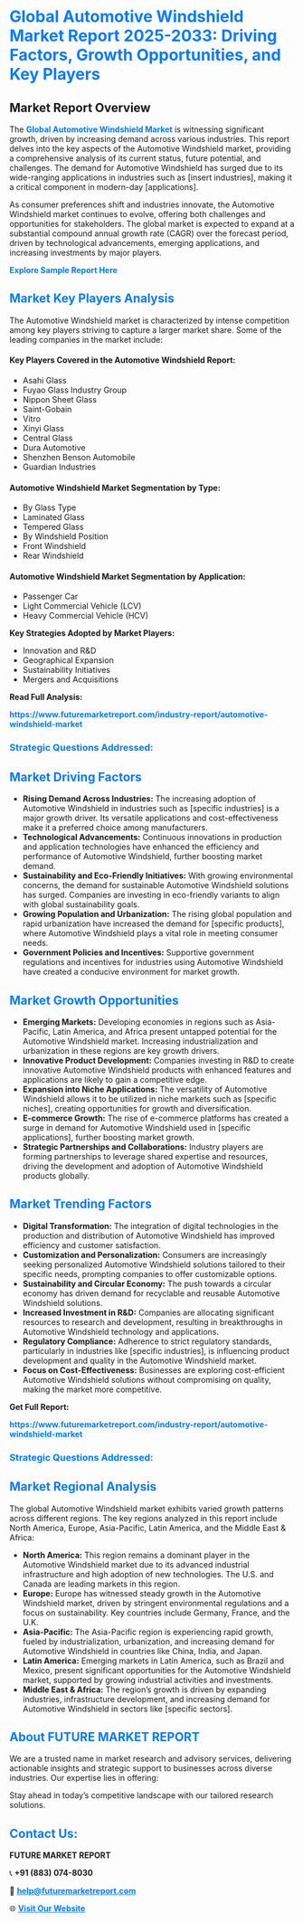 <h1 style="color: #007BFF;">Global Automotive Windshield Market Report 2025-2033: Driving Factors, Growth Opportunities, and Key Players</h1>

<section id="overview">
<h2>Market Report Overview</h2>
<p>The <a href="https://www.futuremarketreport.com/industry-report/automotive-windshield-market" style="color: #007BFF; text-decoration: none;"><strong>Global Automotive Windshield Market</strong></a> is witnessing significant growth, driven by increasing demand across various industries. This report delves into the key aspects of the Automotive Windshield market, providing a comprehensive analysis of its current status, future potential, and challenges. The demand for Automotive Windshield has surged due to its wide-ranging applications in industries such as [insert industries], making it a critical component in modern-day [applications].</p>
<p>As consumer preferences shift and industries innovate, the Automotive Windshield market continues to evolve, offering both challenges and opportunities for stakeholders. The global market is expected to expand at a substantial compound annual growth rate (CAGR) over the forecast period, driven by technological advancements, emerging applications, and increasing investments by major players.</p>
</section>

<section id="overview">
<p><a href="https://www.futuremarketreport.com/request-sample/reportId=98215" style="color: #007BFF; text-decoration: none;"><strong>Explore Sample Report Here</strong></a></p>
</section>

<section id="key-players">
<h2 style="color: #007BFF;">Market Key Players Analysis</h2>
<p>The Automotive Windshield market is characterized by intense competition among key players striving to capture a larger market share. Some of the leading companies in the market include:</p>
<h4>Key Players Covered in the Automotive Windshield Report:</h4>
<ul><li>Asahi Glass</li><li>Fuyao Glass Industry Group</li><li>Nippon Sheet Glass</li><li>Saint-Gobain</li><li>Vitro</li><li>Xinyi Glass</li><li>Central Glass</li><li>Dura Automotive</li><li>Shenzhen Benson Automobile</li><li>Guardian Industries</li></ul>
<h4>Automotive Windshield Market Segmentation by Type:</h4>
<ul><li>By Glass Type</li><li>Laminated Glass</li><li>Tempered Glass</li><li>By Windshield Position</li><li>Front Windshield</li><li>Rear Windshield</li></ul>

<h4>Automotive Windshield Market Segmentation by Application:</h4>
<ul><li>Passenger Car</li><li>Light Commercial Vehicle (LCV)</li><li>Heavy Commercial Vehicle (HCV)</li></ul>
<p><strong>Key Strategies Adopted by Market Players:</strong></p>
<ul>
<li>Innovation and R&D</li>
<li>Geographical Expansion</li>
<li>Sustainability Initiatives</li>
<li>Mergers and Acquisitions</li>
</ul>
</section>

<section>
<p><strong>Read Full Analysis: </strong></p><a href="https://www.futuremarketreport.com/industry-report/automotive-windshield-market" style="color: #007BFF; text-decoration: none;"><strong>https://www.futuremarketreport.com/industry-report/automotive-windshield-market</strong></a>
<h3 style="color: #007BFF;">Strategic Questions Addressed:</h3>
</section>

<section id="driving-factors">
<h2 style="color: #007BFF;">Market Driving Factors</h2>
<ul>
<li><strong>Rising Demand Across Industries:</strong> The increasing adoption of Automotive Windshield in industries such as [specific industries] is a major growth driver. Its versatile applications and cost-effectiveness make it a preferred choice among manufacturers.</li>
<li><strong>Technological Advancements:</strong> Continuous innovations in production and application technologies have enhanced the efficiency and performance of Automotive Windshield, further boosting market demand.</li>
<li><strong>Sustainability and Eco-Friendly Initiatives:</strong> With growing environmental concerns, the demand for sustainable Automotive Windshield solutions has surged. Companies are investing in eco-friendly variants to align with global sustainability goals.</li>
<li><strong>Growing Population and Urbanization:</strong> The rising global population and rapid urbanization have increased the demand for [specific products], where Automotive Windshield plays a vital role in meeting consumer needs.</li>
<li><strong>Government Policies and Incentives:</strong> Supportive government regulations and incentives for industries using Automotive Windshield have created a conducive environment for market growth.</li>
</ul>
</section>

<section id="growth-opportunities">
<h2 style="color: #007BFF;">Market Growth Opportunities</h2>
<ul>
<li><strong>Emerging Markets:</strong> Developing economies in regions such as Asia-Pacific, Latin America, and Africa present untapped potential for the Automotive Windshield market. Increasing industrialization and urbanization in these regions are key growth drivers.</li>
<li><strong>Innovative Product Development:</strong> Companies investing in R&D to create innovative Automotive Windshield products with enhanced features and applications are likely to gain a competitive edge.</li>
<li><strong>Expansion into Niche Applications:</strong> The versatility of Automotive Windshield allows it to be utilized in niche markets such as [specific niches], creating opportunities for growth and diversification.</li>
<li><strong>E-commerce Growth:</strong> The rise of e-commerce platforms has created a surge in demand for Automotive Windshield used in [specific applications], further boosting market growth.</li>
<li><strong>Strategic Partnerships and Collaborations:</strong> Industry players are forming partnerships to leverage shared expertise and resources, driving the development and adoption of Automotive Windshield products globally.</li>
</ul>
</section>

<section id="trending-factors">
<h2 style="color: #007BFF;">Market Trending Factors</h2>
<ul>
<li><strong>Digital Transformation:</strong> The integration of digital technologies in the production and distribution of Automotive Windshield has improved efficiency and customer satisfaction.</li>
<li><strong>Customization and Personalization:</strong> Consumers are increasingly seeking personalized Automotive Windshield solutions tailored to their specific needs, prompting companies to offer customizable options.</li>
<li><strong>Sustainability and Circular Economy:</strong> The push towards a circular economy has driven demand for recyclable and reusable Automotive Windshield solutions.</li>
<li><strong>Increased Investment in R&D:</strong> Companies are allocating significant resources to research and development, resulting in breakthroughs in Automotive Windshield technology and applications.</li>
<li><strong>Regulatory Compliance:</strong> Adherence to strict regulatory standards, particularly in industries like [specific industries], is influencing product development and quality in the Automotive Windshield market.</li>
<li><strong>Focus on Cost-Effectiveness:</strong> Businesses are exploring cost-efficient Automotive Windshield solutions without compromising on quality, making the market more competitive.</li>
</ul>
</section>

<section>
<p><strong>Get Full Report: </strong></p><a href="https://www.futuremarketreport.com/industry-report/automotive-windshield-market" style="color: #007BFF; text-decoration: none;"><strong>https://www.futuremarketreport.com/industry-report/automotive-windshield-market</strong></a>
<h3 style="color: #007BFF;">Strategic Questions Addressed:</h3>
</section>


<section id="regional-analysis">
<h2 style="color: #007BFF;">Market Regional Analysis</h2>
<p>The global Automotive Windshield market exhibits varied growth patterns across different regions. The key regions analyzed in this report include North America, Europe, Asia-Pacific, Latin America, and the Middle East & Africa:</p>
<ul>
<li><strong>North America:</strong> This region remains a dominant player in the Automotive Windshield market due to its advanced industrial infrastructure and high adoption of new technologies. The U.S. and Canada are leading markets in this region.</li>
<li><strong>Europe:</strong> Europe has witnessed steady growth in the Automotive Windshield market, driven by stringent environmental regulations and a focus on sustainability. Key countries include Germany, France, and the U.K.</li>
<li><strong>Asia-Pacific:</strong> The Asia-Pacific region is experiencing rapid growth, fueled by industrialization, urbanization, and increasing demand for Automotive Windshield in countries like China, India, and Japan.</li>
<li><strong>Latin America:</strong> Emerging markets in Latin America, such as Brazil and Mexico, present significant opportunities for the Automotive Windshield market, supported by growing industrial activities and investments.</li>
<li><strong>Middle East & Africa:</strong> The region’s growth is driven by expanding industries, infrastructure development, and increasing demand for Automotive Windshield in sectors like [specific sectors].</li>
</ul>
</section>

<footer>
<h2 style="color: #007BFF;">About FUTURE MARKET REPORT</h2>
<p>We are a trusted name in market research and advisory services, delivering actionable insights and strategic support to businesses across diverse industries. Our expertise lies in offering:</p>

<p>Stay ahead in today’s competitive landscape with our tailored research solutions.</p>

<h2 style="color: #007BFF;">Contact Us:</h2>
<p><strong>FUTURE MARKET REPORT</strong></p>
<p>📞 <strong>+91 (883) 074-8030</strong></p>
<p>📧 <strong><a href="mailto:help@futuremarketreport.com" style="color: #007BFF;">help@futuremarketreport.com</a></strong></p>
<p>🌐 <strong><a href="https://www.futuremarketreport.com/" style="color: #007BFF;">Visit Our Website</a></strong></p>
</footer>